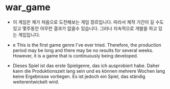 # war_game

  * 이 게임은 제가 처음으로 도전해보는 게임 장르입니다. 따라서 제작 기간이 길 수도 있고 몇주동안 아무런 결과가 없을수 있습니다. 그러나 지속적으로 개발을 하고 있는 게입입니다.

  * e This is the first game genre I've ever tried. Therefore, the production period may be long and there may be no results for several weeks. However, it is a game that is continuously being developed.

  * Dieses Spiel ist das erste Spielgenre, das ich ausprobiert habe. Daher kann die Produktionszeit lang sein und es können mehrere Wochen lang keine Ergebnisse       vorliegen. Es ist jedoch ein Spiel, das ständig weiterentwickelt wird.
